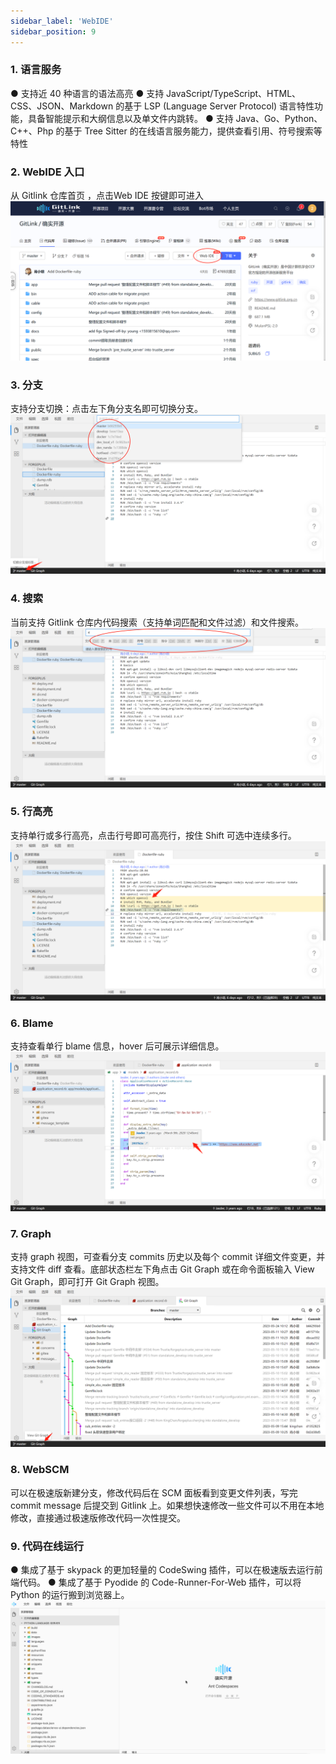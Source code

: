 ```yaml
---
sidebar_label: 'WebIDE'     
sidebar_position: 9    
---
```

 
### **1.  语言服务**
● 支持近 40 种语言的语法高亮
● 支持 JavaScript/TypeScript、HTML、CSS、JSON、Markdown 的基于 LSP (Language Server Protocol) 语言特性功能，具备智能提示和大纲信息以及单文件内跳转。
● 支持 Java、Go、Python、C++、Php 的基于 Tree Sitter 的在线语言服务能力，提供查看引用、符号搜索等特性

### **2. WebIDE 入口**
从 Gitlink 仓库首页 ，点击Web IDE 按键即可进入
![](../../static/img/代码库管理/WebIDE/WebIDE入口.png)<br/>
 
### **3. 分支**
支持分支切换：点击左下角分支名即可切换分支。
![](../../static/img/代码库管理/WebIDE/WebIDE切换分支.png)<br/>

### **4. 搜索**
当前支持 Gitlink 仓库内代码搜索（支持单词匹配和文件过滤）和文件搜索。
![](../../static/img/代码库管理/WebIDE/WebIDE搜索.png)<br/>
  
### **5. 行高亮**
支持单行或多行高亮，点击行号即可高亮行，按住 Shift 可选中连续多行。
![](../../static/img/代码库管理/WebIDE/WebIDE行高亮.png)<br/>
  
### **6. Blame**
支持查看单行 blame 信息，hover 后可展示详细信息。
![](../../static/img/代码库管理/WebIDE/WebIDEblame.png)<br/>
  
### **7. Graph**
支持 graph 视图，可查看分支 commits 历史以及每个 commit 详细文件变更，并支持文件 diff 查看。底部状态栏左下角点击 Git Graph 或在命令面板输入 View Git Graph，即可打开 Git Graph 视图。
![](../../static/img/代码库管理/WebIDE/WebIDEGraph.png)<br/>
  
### **8. WebSCM**
可以在极速版新建分支，修改代码后在 SCM 面板看到变更文件列表，写完 commit message 后提交到 Gitlink 上。如果想快速修改一些文件可以不用在本地修改，直接通过极速版修改代码一次性提交。

### **9. 代码在线运行**
● 集成了基于 skypack 的更加轻量的 CodeSwing 插件，可以在极速版去运行前端代码。
● 集成了基于  Pyodide 的 Code-Runner-For-Web 插件，可以将 Python 的运行搬到浏览器上。
![](../../static/img/代码库管理/WebIDE/WebIDE代码在线运行.png)<br/>